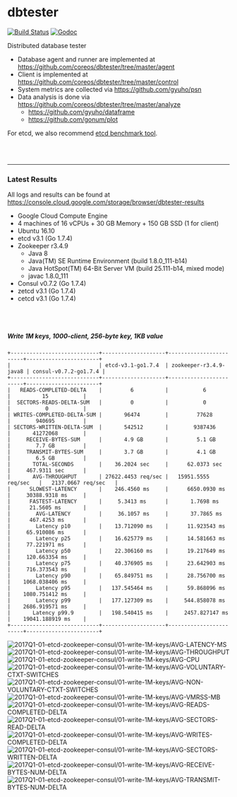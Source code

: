 # dbtester

[![Build Status](https://img.shields.io/travis/coreos/dbtester.svg?style=flat-square)](https://travis-ci.org/coreos/dbtester) [![Godoc](http://img.shields.io/badge/go-documentation-blue.svg?style=flat-square)](https://godoc.org/github.com/coreos/dbtester)

Distributed database tester

- Database agent and runner are implemented at https://github.com/coreos/dbtester/tree/master/agent
- Client is implemented at https://github.com/coreos/dbtester/tree/master/control
- System metrics are collected via https://github.com/gyuho/psn
- Data analysis is done via https://github.com/coreos/dbtester/tree/master/analyze
  - https://github.com/gyuho/dataframe
  - https://github.com/gonum/plot

For etcd, we also recommend [etcd benchmark tool](https://github.com/coreos/etcd/tree/master/tools/benchmark).

<br><br><hr>
### Latest Results

All logs and results can be found at https://console.cloud.google.com/storage/browser/dbtester-results

- Google Cloud Compute Engine
- 4 machines of 16 vCPUs + 30 GB Memory + 150 GB SSD (1 for client)
- Ubuntu 16.10
- etcd v3.1 (Go 1.7.4)
- Zookeeper r3.4.9
  - Java 8
  - Java(TM) SE Runtime Environment (build 1.8.0_111-b14)
  - Java HotSpot(TM) 64-Bit Server VM (build 25.111-b14, mixed mode)
  - javac 1.8.0_111
- Consul v0.7.2 (Go 1.7.4)
- zetcd v3.1 (Go 1.7.4)
- cetcd v3.1 (Go 1.7.4)



<br><br>
##### Write 1M keys, 1000-client, 256-byte key, 1KB value

```
+----------------------------+--------------------+------------------------+-----------------------+
|                            | etcd-v3.1-go1.7.4  | zookeeper-r3.4.9-java8 | consul-v0.7.2-go1.7.4 |
+----------------------------+--------------------+------------------------+-----------------------+
|   READS-COMPLETED-DELTA    |         6          |           6            |          15           |
|  SECTORS-READS-DELTA-SUM   |         0          |           0            |           0           |
| WRITES-COMPLETED-DELTA-SUM |       96474        |         77628          |        940695         |
| SECTORS-WRITTEN-DELTA-SUM  |       542512       |        9387436         |       41272068        |
|     RECEIVE-BYTES-SUM      |       4.9 GB       |         5.1 GB         |        7.7 GB         |
|     TRANSMIT-BYTES-SUM     |       3.7 GB       |         4.1 GB         |        6.5 GB         |
|       TOTAL-SECONDS        |    36.2024 sec     |      62.0373 sec       |     467.9311 sec      |
|       AVG-THROUGHPUT       | 27622.4453 req/sec |   15951.5555 req/sec   |   2137.0667 req/sec   |
|      SLOWEST-LATENCY       |    246.4560 ms     |      6650.0930 ms      |     30388.9318 ms     |
|      FASTEST-LATENCY       |     5.3413 ms      |       1.7698 ms        |      21.5605 ms       |
|        AVG-LATENCY         |     36.1057 ms     |       37.7865 ms       |      467.4253 ms      |
|        Latency p10         |    13.712090 ms    |      11.923543 ms      |     65.910086 ms      |
|        Latency p25         |    16.625779 ms    |      14.581663 ms      |     77.221971 ms      |
|        Latency p50         |    22.306160 ms    |      19.217649 ms      |     120.663354 ms     |
|        Latency p75         |    40.376905 ms    |      23.642903 ms      |     716.373543 ms     |
|        Latency p90         |    65.849751 ms    |      28.756700 ms      |    1068.038406 ms     |
|        Latency p95         |   137.545464 ms    |      59.868096 ms      |    1080.751412 ms     |
|        Latency p99         |   177.127309 ms    |     544.858078 ms      |    2686.919571 ms     |
|       Latency p99.9        |   198.540415 ms    |     2457.827147 ms     |    19041.188919 ms    |
+----------------------------+--------------------+------------------------+-----------------------+
```


<img src="https://storage.googleapis.com/dbtester-results/2017Q1-01-etcd-zookeeper-consul/01-write-1M-keys/AVG-LATENCY-MS.svg" alt="2017Q1-01-etcd-zookeeper-consul/01-write-1M-keys/AVG-LATENCY-MS">

<img src="https://storage.googleapis.com/dbtester-results/2017Q1-01-etcd-zookeeper-consul/01-write-1M-keys/AVG-THROUGHPUT.svg" alt="2017Q1-01-etcd-zookeeper-consul/01-write-1M-keys/AVG-THROUGHPUT">

<img src="https://storage.googleapis.com/dbtester-results/2017Q1-01-etcd-zookeeper-consul/01-write-1M-keys/AVG-CPU.svg" alt="2017Q1-01-etcd-zookeeper-consul/01-write-1M-keys/AVG-CPU">

<img src="https://storage.googleapis.com/dbtester-results/2017Q1-01-etcd-zookeeper-consul/01-write-1M-keys/AVG-VOLUNTARY-CTXT-SWITCHES.svg" alt="2017Q1-01-etcd-zookeeper-consul/01-write-1M-keys/AVG-VOLUNTARY-CTXT-SWITCHES">

<img src="https://storage.googleapis.com/dbtester-results/2017Q1-01-etcd-zookeeper-consul/01-write-1M-keys/AVG-NON-VOLUNTARY-CTXT-SWITCHES.svg" alt="2017Q1-01-etcd-zookeeper-consul/01-write-1M-keys/AVG-NON-VOLUNTARY-CTXT-SWITCHES">

<img src="https://storage.googleapis.com/dbtester-results/2017Q1-01-etcd-zookeeper-consul/01-write-1M-keys/AVG-VMRSS-MB.svg" alt="2017Q1-01-etcd-zookeeper-consul/01-write-1M-keys/AVG-VMRSS-MB">

<img src="https://storage.googleapis.com/dbtester-results/2017Q1-01-etcd-zookeeper-consul/01-write-1M-keys/AVG-READS-COMPLETED-DELTA.svg" alt="2017Q1-01-etcd-zookeeper-consul/01-write-1M-keys/AVG-READS-COMPLETED-DELTA">

<img src="https://storage.googleapis.com/dbtester-results/2017Q1-01-etcd-zookeeper-consul/01-write-1M-keys/AVG-SECTORS-READ-DELTA.svg" alt="2017Q1-01-etcd-zookeeper-consul/01-write-1M-keys/AVG-SECTORS-READ-DELTA">

<img src="https://storage.googleapis.com/dbtester-results/2017Q1-01-etcd-zookeeper-consul/01-write-1M-keys/AVG-WRITES-COMPLETED-DELTA.svg" alt="2017Q1-01-etcd-zookeeper-consul/01-write-1M-keys/AVG-WRITES-COMPLETED-DELTA">

<img src="https://storage.googleapis.com/dbtester-results/2017Q1-01-etcd-zookeeper-consul/01-write-1M-keys/AVG-SECTORS-WRITTEN-DELTA.svg" alt="2017Q1-01-etcd-zookeeper-consul/01-write-1M-keys/AVG-SECTORS-WRITTEN-DELTA">

<img src="https://storage.googleapis.com/dbtester-results/2017Q1-01-etcd-zookeeper-consul/01-write-1M-keys/AVG-RECEIVE-BYTES-NUM-DELTA.svg" alt="2017Q1-01-etcd-zookeeper-consul/01-write-1M-keys/AVG-RECEIVE-BYTES-NUM-DELTA">

<img src="https://storage.googleapis.com/dbtester-results/2017Q1-01-etcd-zookeeper-consul/01-write-1M-keys/AVG-TRANSMIT-BYTES-NUM-DELTA.svg" alt="2017Q1-01-etcd-zookeeper-consul/01-write-1M-keys/AVG-TRANSMIT-BYTES-NUM-DELTA">
